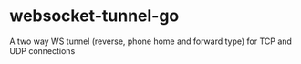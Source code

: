 # websocket-tunnel-go
A two way WS tunnel (reverse, phone home and forward type) for TCP and UDP connections
